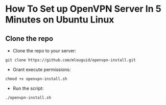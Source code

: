 # How To Set up OpenVPN Server In 5 Minutes on Ubuntu Linux

## Clone the repo

- Clone the repo to your server:
```
git clone https://github.com/mlouguid/openvpn-install.git
```

- Grant execute permissions:
```
chmod +x openvpn-install.sh
```

- Run the script:
```
./openvpn-install.sh
```
